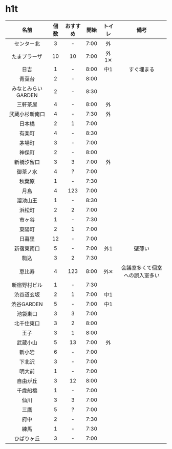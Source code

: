 # h1t

|名前|個数|おすすめ|開始|トイレ|備考|
|:-:|:-:|:-:|:-:|:-:|:-:|
|センター北|3|-|7:00|外||
|たまプラーザ|10|10|7:00|外1✕||
|日吉|1|-|8:00|中1|すぐ埋まる|
|青葉台|2|-|8:00|||
|みなとみらいGARDEN|2|-|8:30||
|三軒茶屋|4|-|8:00|外||
|武蔵小杉新南口|4|-|7:30|外||
|日本橋|2|1|7:00|||
|有楽町|4|-|8:30|||
|茅場町|3|-|7:00|||
|神保町|2|-|8:00|||
|新橋汐留口|3|3|7:00|外||
|御茶ノ水|4|?|7:00|||
|秋葉原|1|-|7:30|||
|月島|4|123|7:00|||
|溜池山王|1|-|8:30|||
|浜松町|2|2|7:00|||
|市ヶ谷|1|-|7:30|||
|東陽町|2|1|7:00|||
|日暮里|12|-|7:00|||
|新宿東南口|5|-|7:00|外1|壁薄い|
|駒込|3|2|7:30|||
|恵比寿|4|123|8:00|外✕|会議室多くて個室への誤入室多い|
|新宿野村ビル|1|-|7:30|||
|渋谷道玄坂|2|1|7:00|中1||
|渋谷GARDEN|5|-|7:00|中1||
|池袋東口|3|3|7:00|||
|北千住東口|3|2|8:00|||
|王子|3|1|8:00|||
|武蔵小山|5|13|7:00|外||
|新小岩|6|-|7:00|||
|下北沢|3|-|7:00|||
|明大前|1|-|7:00|||
|自由が丘|3|12|8:00|||
|千歳船橋|1|-|7:00|||
|仙川|3|3|7:00|||
|三鷹|5|?|7:00|||
|府中|2|-|7:30|||
|練馬|1|-|7:30|||
|ひばりヶ丘|3|-|7:00|||


